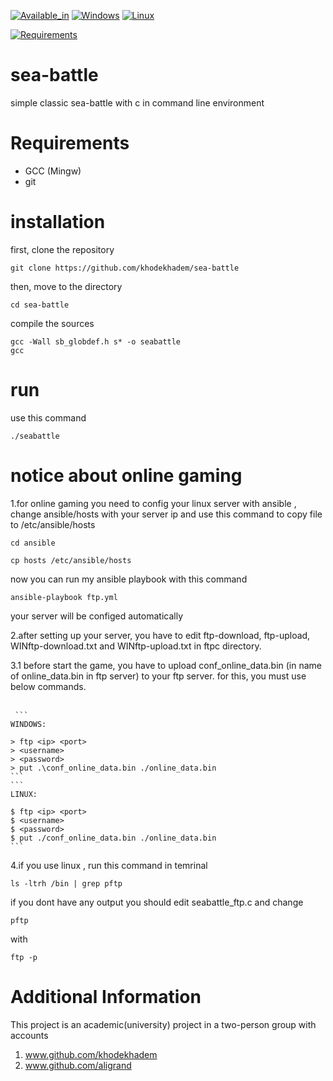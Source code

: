 
[![Available_in](https://img.shields.io/badge/-Available%20in-555)]()
[![Windows](https://img.shields.io/badge/-WINDOWS-blue)](https://www.microsoft.com/en-us/windows)
[![Linux](https://img.shields.io/badge/-LINUX-blue)]()



[![Requirements](https://img.shields.io/badge/Requirements-gcc%20%2F%20git-blue)]()



# sea-battle
simple classic sea-battle with c in command line environment

# Requirements
* GCC (Mingw)
* git

# installation
first, clone the repository

    git clone https://github.com/khodekhadem/sea-battle

then, move to the directory

    cd sea-battle

compile the sources

    gcc -Wall sb_globdef.h s* -o seabattle
    gcc
# run
use this command

    ./seabattle

# notice about online gaming
1.for online gaming you need to config your  linux server with ansible , change ansible/hosts with your server ip and use this command to copy file to /etc/ansible/hosts

    cd ansible

    cp hosts /etc/ansible/hosts

now you can run my ansible playbook with this command
   
    ansible-playbook ftp.yml

your server will be configed automatically 

2.after setting up your server, you have to edit  ftp-download, ftp-upload, WINftp-download.txt and WINftp-upload.txt in ftpc directory.

3.1 before start the game, you have to upload conf_online_data.bin (in name of online_data.bin in ftp server) to your ftp server. for this, you must use below commands.<br><br>
    
     ```
    WINDOWS:
    
    > ftp <ip> <port>
    > <username>
    > <password>
    > put .\conf_online_data.bin ./online_data.bin
    ```
    ```
    LINUX:
   
    $ ftp <ip> <port>
    $ <username>
    $ <password>
    $ put ./conf_online_data.bin ./online_data.bin
    ```
4.if you use linux , run this command in temrinal

    ls -ltrh /bin | grep pftp
if you dont have any output you should edit seabattle_ftp.c and change
   
    pftp

with

    ftp -p
# Additional Information
This project is an academic(university) project in a two-person group with accounts
1. www.github.com/khodekhadem
2. www.github.com/aligrand


